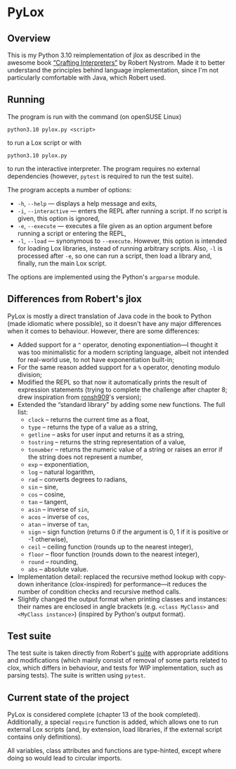 # PyLox

## Overview

This is my Python 3.10 reimplementation of jlox as described in the awesome book [“Crafting Interpreters”](https://craftinginterpreters.com/) by Robert Nystrom. Made it to better understand the principles behind language implementation, since I'm not particularly comfortable with Java, which Robert used.

## Running

The program is run with the command (on openSUSE Linux)

```console
python3.10 pylox.py <script>
```

to run a Lox script or with

```console
python3.10 pylox.py
```

to run the interactive interpreter. The program requires no external dependencies (however, `pytest` is required to run the test suite).

The program accepts a number of options:
- `-h`, `--help` — displays a help message and exits,
- `-i`, `--interactive` — enters the REPL after running a script. If no script is given, this option is ignored,
- `-e`, `--execute` — executes a file given as an option argument before running a script or entering the REPL,
- `-l`, `--load` — synonymous to `--execute`. However, this option is intended for loading Lox libraries, instead of running arbitrary scripts. Also, `-l` is processed after `-e`, so one can run a script, then load a library and, finally, run the main Lox script.

The options are implemented using the Python's `argparse` module.

## Differences from Robert's jlox

PyLox is mostly a direct translation of Java code in the book to Python (made idiomatic where possible), so it doesn't have any major differences when it comes to behaviour. However, there are some differences:

- Added support for a `^` operator, denoting exponentiation—I thought it was too minimalistic for a modern scripting language, albeit not intended for real-world use, to not have exponentiation built-in;
- For the same reason added support for a `%` operator, denoting modulo division;
- Modified the REPL so that now it automatically prints the result of expression statements (trying to complete the challenge after chapter 8; drew inspiration from [ronsh909](https://github.com/ronsh909)'s version);
- Extended the “standard library” by adding some new functions. The full list:
  * `clock` – returns the current time as a float,
  * `type` – returns the type of a value as a string,
  * `getline` – asks for user input and returns it as a string,
  * `tostring` – returns the string representation of a value,
  * `tonumber` – returns the numeric value of a string or raises an error if the string does not represent a number,
  * `exp` – exponentiation,
  * `log` – natural logarithm,
  * `rad` – converts degrees to radians,
  * `sin` – sine,
  * `cos` – cosine,
  * `tan` – tangent,
  * `asin` – inverse of `sin`,
  * `acos` – inverse of `cos`,
  * `atan` – inverse of `tan`,
  * `sign` – sign function (returns 0 if the argument is 0, 1 if it is positive or -1 otherwise),
  * `ceil` – ceiling function (rounds up to the nearest integer),
  * `floor` – floor function (rounds down to the nearest integer),
  * `round` – rounding,
  * `abs` – absolute value.
- Implementation detail: replaced the recursive method lookup with copy-down inheritance (clox-inspired) for performance—it reduces the number of condition checks and recursive method calls.
- Slightly changed the output format when printing classes and instances: their names are enclosed in angle brackets (e.g. `<class MyClass>` and `<MyClass instance>`) (inspired by Python's output format).

## Test suite

The test suite is taken directly from Robert's [suite](https://github.com/munificent/craftinginterpreters/tree/master/test) with appropriate additions and modifications (which mainly consist of removal of some parts related to clox, which differs in behaviour, and tests for WIP implementation, such as parsing tests). The suite is written using `pytest`.

## Current state of the project

PyLox is considered complete (chapter 13 of the book completed). Additionally, a special `require` function is added, which allows one to run external Lox scripts (and, by extension, load libraries, if the external script contains only definitions).

All variables, class attributes and functions are type-hinted, except where doing so would lead to circular imports.

